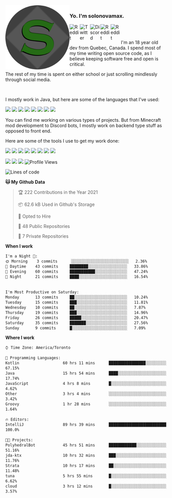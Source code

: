<!-- dummy -->

<img align="left" alt="Avatar" width="200px" src="https://raw.githubusercontent.com/solonovamax/solonovamax/main/solonovamax-circle.png" />

### Yo. I'm solonovamax.

<a href="https://gitlab.com/solonovamax">
    <img align="left" alt="Reddit" width="32px" src="https://img.icons8.com/color/2x/gitlab.png">
</a>

<a href="https://twitter.com/solonovamax">
    <img align="left" alt="Twitter" width="32px" src="https://img.icons8.com/color/2x/twitter.png">
</a>

<a href="https://discord.gg/YFSQ4cF">
    <img align="left" alt="Discord" width="32px" src="https://img.icons8.com/color/2x/discord-logo.png">
</a>

<!-- <a href="https://twitch.tv/solonovamax">
    <img align="left" alt="Twitch" width="32px" src="https://img.icons8.com/color/2x/twitch.png">
</a> -->

<a href="https://reddit.com/u/solonovamax">
    <img align="left" alt="Reddit" width="32px" src="https://img.icons8.com/color/2x/reddit.png">
</a>

<a href="https://www.youtube.com/channel/UCTxCeyGu41WfEBT8mXpjHMA">
    <img align="left" alt="Reddit" width="32px" src="https://img.icons8.com/color/2x/youtube.png">
</a>

<!-- <a href="https://open.spotify.com/user/solonovamax">
    <img align="left" alt="Spotify" width="32px" src="https://img.icons8.com/color/2x/spotify.png">
</a> -->

<br />
<br />

I'm an 18 year old dev from Quebec, Canada.
I spend most of my time writing open source code, as I believe keeping software free and open is critical.

The rest of my time is spent on either school or just scrolling mindlessly through social media.

<br/>

I mostly work in Java, but here are some of the languages that I've used:

<code><img height="20" src="https://img.icons8.com/color/1x/java-coffee-cup-logo.png"></code>
<code><img height="20" src="https://img.icons8.com/color/1x/kotlin.png"></code>
<code><img height="20" src="https://img.icons8.com/color/1x/javascript.png"></code>
<code><img height="20" src="https://img.icons8.com/color/1x/nodejs.png"></code>
<code><img height="20" src="https://img.icons8.com/color/1x/python.png"></code>
<code><img height="20" src="https://img.icons8.com/color/1x/html-5.png"></code>
<code><img height="20" src="https://img.icons8.com/color/1x/css3.png"></code>
<code><img height="20" src="https://img.icons8.com/color/1x/graphql.png"></code>

You can find me working on various types of projects.
But from Minecraft mod development to Discord bots, I mostly work on backend type stuff as opposed to front end.

Here are some of the tools I use to get my work done:

<code><img height="20" src="https://img.icons8.com/material/1x/intellij-idea.png"></code>
<code><img height="20" src="https://img.icons8.com/color/1x/git.png"></code>
<code><img height="20" src="https://img.icons8.com/color/1x/docker.png"></code>
<code><img height="20" src="https://img.icons8.com/color/1x/linux.png"></code>
<code><img height="20" src="https://img.icons8.com/color/1x/mongodb.png"></code>
<code><img height="20" src="https://img.icons8.com/metro/1x/mysql.png"></code>
<code><img height="20" src="https://img.icons8.com/fluent/1x/console.png"></code>
<code><img height="20" src="https://img.icons8.com/color/1x/open-source.png"></code>

![](https://img.shields.io/badge/OS-Linux-informational?style=flat&logo=Arch%20Linux&logoColor=white&color=007ec6)
![](https://img.shields.io/badge/Editor-IntelliJ%20Idea-informational?style=flat&logo=IntelliJ%20Idea&logoColor=white&color=007ec6)
![](https://img.shields.io/badge/Main%20Languages-Java%20%26%20Kotlin-informational?style=flat&logo=Java&logoColor=white&color=007ec6)
![Profile Views](https://komarev.com/ghpvc/?username=solonovamax&color=blue&style=flat)








<!--START_SECTION:waka-->
![Lines of code](https://img.shields.io/badge/From%20Hello%20World%20I%27ve%20Written-26652%20lines%20of%20code-blue)

**🐱 My Github Data** 

> 🏆 222 Contributions in the Year 2021
 > 
> 📦 62.6 kB Used in Github's Storage 
 > 
> 💼 Opted to Hire
 > 
> 📜 48 Public Repositories 
 > 
> 🔑 7 Private Repositories  
 > 
**When I work** 

```text
I'm a Night 🦉: 
🌞 Morning    3 commits      ░░░░░░░░░░░░░░░░░░░░░░░░░   2.36% 
🌆 Daytime    43 commits     ████████░░░░░░░░░░░░░░░░░   33.86% 
🌃 Evening    60 commits     ███████████░░░░░░░░░░░░░░   47.24% 
🌙 Night      21 commits     ████░░░░░░░░░░░░░░░░░░░░░   16.54%


I'm Most Productive on Saturday: 
Monday       13 commits     ██░░░░░░░░░░░░░░░░░░░░░░░   10.24% 
Tuesday      15 commits     ███░░░░░░░░░░░░░░░░░░░░░░   11.81% 
Wednesday    10 commits     ██░░░░░░░░░░░░░░░░░░░░░░░   7.87% 
Thursday     19 commits     ███░░░░░░░░░░░░░░░░░░░░░░   14.96% 
Friday       26 commits     █████░░░░░░░░░░░░░░░░░░░░   20.47% 
Saturday     35 commits     ███████░░░░░░░░░░░░░░░░░░   27.56% 
Sunday       9 commits      █░░░░░░░░░░░░░░░░░░░░░░░░   7.09%

```


**Where I work** 

```text
⌚︎ Time Zone: America/Toronto

💬 Programming Languages: 
Kotlin                   60 hrs 11 mins      ████████████████░░░░░░░░░   67.15% 
Java                     15 hrs 54 mins      ████░░░░░░░░░░░░░░░░░░░░░   17.74% 
JavaScript               4 hrs 8 mins        █░░░░░░░░░░░░░░░░░░░░░░░░   4.62% 
Other                    3 hrs 4 mins        ░░░░░░░░░░░░░░░░░░░░░░░░░   3.42% 
Groovy                   1 hr 28 mins        ░░░░░░░░░░░░░░░░░░░░░░░░░   1.64%

🔥 Editors: 
IntelliJ                 89 hrs 39 mins      █████████████████████████   100.0%

🐱‍💻 Projects: 
PolyhedralBot            45 hrs 51 mins      ████████████░░░░░░░░░░░░░   51.16% 
jda-ktx                  10 hrs 32 mins      ███░░░░░░░░░░░░░░░░░░░░░░   11.76% 
Strata                   10 hrs 17 mins      ██░░░░░░░░░░░░░░░░░░░░░░░   11.48% 
tuna                     5 hrs 55 mins       █░░░░░░░░░░░░░░░░░░░░░░░░   6.62% 
cloud                    3 hrs 12 mins       █░░░░░░░░░░░░░░░░░░░░░░░░   3.57%

```


<!--END_SECTION:waka-->

<!--
**solonovamax/solonovamax** is a ✨ _special_ ✨ repository because its `README.md` (this file) appears on your GitHub profile.

Here are some ideas to get you started:

- 🔭 I’m currently working on ...
- 🌱 I’m currently learning ...
- 👯 I’m looking to collaborate on ...
- 🤔 I’m looking for help with ...
- 💬 Ask me about ...
- 📫 How to reach me: ...
- 😄 Pronouns: ...
- ⚡ Fun fact: ...
-->
